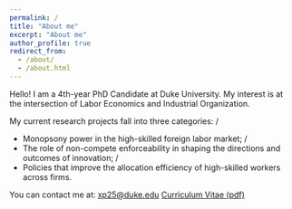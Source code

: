```yaml
---
permalink: /
title: "About me"
excerpt: "About me"
author_profile: true
redirect_from: 
  - /about/
  - /about.html
---
```


Hello! I am a 4th-year PhD Candidate at Duke University. My interest is at the intersection of Labor Economics and Industrial Organization. 

My current research projects fall into three categories: /
* Monopsony power in the high-skilled foreign labor market; /
* The role of non-compete enforceability in shaping the directions and outcomes of innovation; /
* Policies that improve the allocation efficiency of high-skilled workers across firms. 

You can contact me at: xp25@duke.edu
[Curriculum Vitae (pdf)](https://alisonpei.github.io/files/Alison_Pei_CV.pdf)
